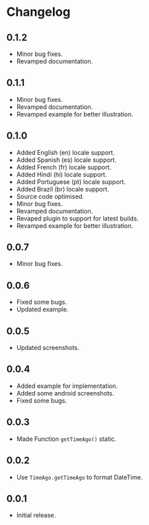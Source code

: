 # Changelog

## 0.1.2

- Minor bug fixes.
- Revamped documentation.

## 0.1.1

- Minor bug fixes.
- Revamped documentation.
- Revamped example for better illustration.

## 0.1.0

- Added English (en) locale support.
- Added Spanish (es) locale support.
- Added French (fr) locale support.
- Added Hindi (hi) locale support.
- Added Portuguese (pt) locale support.
- Added Brazil (br) locale support.
- Source code optimised.
- Minor bug fixes.
- Revamped documentation.
- Revaped plugin to support for latest builds.
- Revamped example for better illustration.

## 0.0.7

- Minor bug fixes.

## 0.0.6

- Fixed some bugs.
- Updated example.

## 0.0.5

- Updated screenshots.

## 0.0.4

- Added example for implementation.
- Added some android screenshots.
- Fixed some bugs.

## 0.0.3

- Made Function `getTimeAgo()` static.

## 0.0.2

- Use `TimeAgo.getTimeAgo` to format DateTime.

## 0.0.1

- Initial release.
